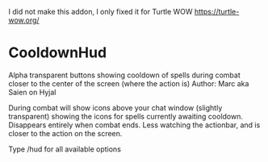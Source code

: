 I did not make this addon, I only fixed it for Turtle WOW https://turtle-wow.org/
# CooldownHud

Alpha transparent buttons showing cooldown of spells during combat closer to the center of the screen (where the action is)
Author: Marc aka Saien on Hyjal

 
 During combat will show icons above your chat window 
 (slightly transparent) showing the icons for spells 
 currently awaiting cooldown. Disappears entirely when 
 combat ends. Less watching the actionbar, and is closer 
 to the action on the screen.
 
 Type /hud for all available options
